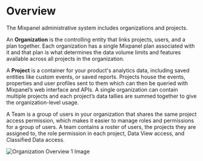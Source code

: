 # Overview


The Mixpanel administrative system includes organizations and projects.

An **Organization** is the controlling entity that links projects, users, and a plan together. Each organization has a single Mixpanel plan associated with it and that plan is what determines the data volume limits and features available across all projects in the organization.

A **Project** is a container for your product's analytics data, including saved entities like custom events, or saved reports. Projects house the events, properties and user profiles sent to them which can then be queried with Mixpanel’s web interface and APIs. A single organization can contain multiple projects and each project’s data tallies are summed together to give the organization-level usage.

A Team is a group of users in your organization that shares the same project access permission, which makes it easier to manage roles and permissions for a group of users. A team contains a roster of users, the projects they are assigned to, the role permission in each project, Data View access, and Classified Data access. 

![Organization Overview 1 Image](/organization_overview.png)
